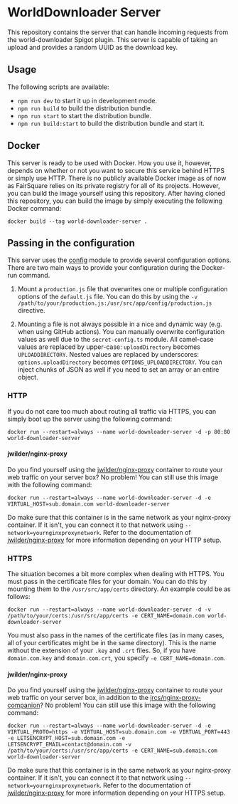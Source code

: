 # WorldDownloader Server

This repository contains the server that can handle incoming requests from the world-downloader
Spigot plugin. This server is capable of taking an upload and provides a random UUID as the
download key.

## Usage

The following scripts are available:
- `npm run dev` to start it up in development mode.
- `npm run build` to build the distribution bundle.
- `npm run start` to start the distribution bundle.
- `npm run build:start` to build the distribution bundle and start it.

## Docker

This server is ready to be used with Docker. How you use it, however, depends on whether or not
you want to secure this service behind HTTPS or simply use HTTP. There is no publicly available
Docker image as of now as FairSquare relies on its private registry for all of its projects.
However, you can build the image yourself using this repository. After having cloned this
repository, you can build the image by simply executing the following Docker command:

```
docker build --tag world-downloader-server .
```

## Passing in the configuration

This server uses the [config](https://www.npmjs.com/package/config) module to provide several
configuration options. There are two main ways to provide your configuration during the
Docker-run command.

1. Mount a `production.js` file that overwrites one or multiple configuration options of the
`default.js` file. You can do this by using the 
`-v /path/to/your/production.js:/usr/src/app/config/production.js` directive.

2. Mounting a file is not always possible in a nice and dynamic way (e.g. when using GitHub
actions). You can manually overwrite configuration values as well due to the `secret-config.ts`
module. All camel-case values are replaced by upper-case: `uploadDirectory` becomes
`UPLOADDIRECTORY`. Nested values are replaced by underscores: `options.uploadDirectory` becomes
`OPTIONS_UPLOADDIRECTORY`. You can inject chunks of JSON as well if you need to set an array
or an entire object.

### HTTP

If you do not care too much about routing all traffic via HTTPS, you can simply boot up the
server using the following command:

```
docker run --restart=always --name world-downloader-server -d -p 80:80 world-downloader-server
```

#### jwilder/nginx-proxy

Do you find yourself using the [jwilder/nginx-proxy](https://hub.docker.com/r/jwilder/nginx-proxy/)
container to route your web traffic on your server box? No problem! You can still use this
image with the following command:

```
docker run --restart=always --name world-downloader-server -d -e VIRTUAL_HOST=sub.domain.com world-downloader-server
```

Do make sure that this container is in the same network as your nginx-proxy container. If it isn't,
you can connect it to that network using `--network=yournginxproxynetwork`. Refer to 
the documentation of [jwilder/nginx-proxy](https://hub.docker.com/r/jwilder/nginx-proxy/)
for more information depending on your HTTP setup.

### HTTPS

The situation becomes a bit more complex when dealing with HTTPS. You must pass in the
certificate files for your domain. You can do this by mounting them to the 
`/usr/src/app/certs` directory. An example could be as follows:

```
docker run --restart=always --name world-downloader-server -d -v /path/to/your/certs:/usr/src/app/certs -e CERT_NAME=domain.com world-downloader-server
```

You must also pass in the names of the certificate files (as in many cases, all of your
certificates might be in the same directory). This is the name without the extension of your
`.key` and `.crt` files. So, if you have `domain.com.key` and `domain.com.crt`, you specify
`-e CERT_NAME=domain.com`.

#### jwilder/nginx-proxy

Do you find yourself using the [jwilder/nginx-proxy](https://hub.docker.com/r/jwilder/nginx-proxy/)
container to route your web traffic on your server box, in addition to the 
[jrcs/nginx-proxy-companion](https://hub.docker.com/r/jrcs/letsencrypt-nginx-proxy-companion)?
No problem! You can still use this image with the following command:

```
docker run --restart=always --name world-downloader-server -d -e VIRTUAL_PROTO=https -e VIRTUAL_HOST=sub.domain.com -e VIRTUAL_PORT=443 -e LETSENCRYPT_HOST=sub.domain.com -e LETSENCRYPT_EMAIL=contact@domain.com -v /path/to/your/certs:/usr/src/app/certs -e CERT_NAME=sub.domain.com world-downloader-server
```

Do make sure that this container is in the same network as your nginx-proxy container. If it isn't,
you can connect it to that network using `--network=yournginxproxynetwork`. Refer to 
the documentation of [jwilder/nginx-proxy](https://hub.docker.com/r/jwilder/nginx-proxy/)
for more information depending on your HTTPS setup.
